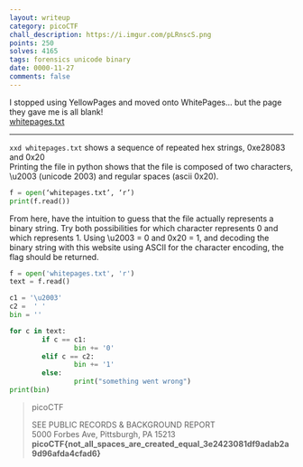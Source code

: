 ```yaml
---
layout: writeup
category: picoCTF
chall_description: https://i.imgur.com/pLRnscS.png
points: 250
solves: 4165
tags: forensics unicode binary
date: 0000-11-27
comments: false
---
```


I stopped using YellowPages and moved onto WhitePages... but the page they gave me is all blank!  
[whitepages.txt](https://github.com/Nightxade/ctf-writeups/tree/master/assets/CTFs/picoCTF/whitepages.txt)

---

```xxd whitepages.txt``` shows a sequence of repeated hex strings, 0xe28083 and 0x20  
Printing the file in python shows that the file is composed of two characters, \u2003 (unicode 2003) and regular spaces (ascii 0x20).  

```py
f = open(‘whitepages.txt’, ‘r’)
print(f.read())
```

From here, have the intuition to guess that the file actually represents a binary string. Try both possibilities for which character represents 0 and which represents 1. Using \u2003 = 0 and 0x20 = 1, and decoding the binary string with this website using ASCII for the character encoding, the flag should be returned.  


```py
f = open('whitepages.txt', 'r')
text = f.read()

c1 = '\u2003'
c2 =  ' '
bin = ''

for c in text:
        if c == c1:
                bin += '0'
        elif c == c2:
                bin += '1'
        else:
                print("something went wrong")
print(bin)
```
>  
>picoCTF  
>  
>SEE PUBLIC RECORDS & BACKGROUND REPORT  
>5000 Forbes Ave, Pittsburgh, PA 15213  
>**picoCTF{not_all_spaces_are_created_equal_3e2423081df9adab2a9d96afda4cfad6}**  
>  